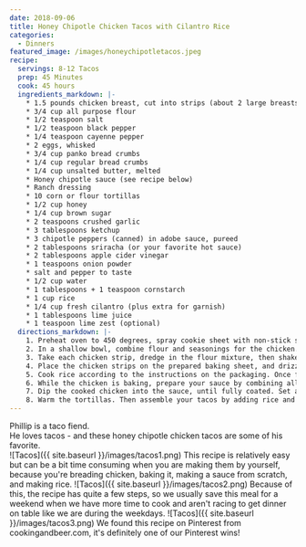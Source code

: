 ```yaml
---
date: 2018-09-06
title: Honey Chipotle Chicken Tacos with Cilantro Rice
categories:
  - Dinners
featured_image: /images/honeychipotletacos.jpeg
recipe:
  servings: 8-12 Tacos
  prep: 45 Minutes
  cook: 45 hours
  ingredients_markdown: |-
    * 1.5 pounds chicken breast, cut into strips (about 2 large breasts)
    * 3/4 cup all purpose flour
    * 1/2 teaspoon salt
    * 1/2 teaspoon black pepper
    * 1/4 teaspoon cayenne pepper
    * 2 eggs, whisked
    * 3/4 cup panko bread crumbs
    * 1/4 cup regular bread crumbs
    * 1/4 cup unsalted butter, melted
    * Honey chipotle sauce (see recipe below) 
    * Ranch dressing 
    * 10 corn or flour tortillas
    * 1/2 cup honey
    * 1/4 cup brown sugar
    * 2 teaspoons crushed garlic
    * 3 tablespoons ketchup
    * 3 chipotle peppers (canned) in adobe sauce, pureed
    * 2 tablespoons sriracha (or your favorite hot sauce)
    * 2 tablespoons apple cider vinegar
    * 1 teaspoons onion powder
    * salt and pepper to taste
    * 1/2 cup water
    * 1 tablespoons + 1 teaspoon cornstarch 
    * 1 cup rice
    * 1/4 cup fresh cilantro (plus extra for garnish)
    * 1 tablespoons lime juice
    * 1 teaspoon lime zest (optional)
  directions_markdown: |-
    1. Preheat oven to 450 degrees, spray cookie sheet with non-stick spray, set aside.
    2. In a shallow bowl, combine flour and seasonings for the chicken. In another shallow bowl add eggs. In a third shallow bowl combine panko and regular bread crumbs.
    3. Take each chicken strip, dredge in the flour mixture, then shake to remove excess breading. Place in the egg and douse to coat. Then transfer the chicken strips to the bread crumb mixture; evenly coat and press down crumbs so that they adhere.
    4. Place the chicken strips on the prepared baking sheet, and drizzle the melted butter on top. Bake at 450 degrees for 8-10 minutes, then flip and bake for an additional 8-10 minutes, or until the chicken has cooked through and is crispy. Remove from oven.
    5. Cook rice according to the instructions on the packaging. Once finished, combine with cilantro, lime juice, lime zest and a dash of salt and pepper.
    6. While the chicken is baking, prepare your sauce by combining all the sauces ingredients, except the corn starch and water, in a medium saucepan. Bring the mixture to a boil while stirring often. While the mixture heats up, whisk the corn starch and water together in a small bowl until the corn starch is dissolved. Add this mixture to the boiling sauce, then continue to whisk while the sauce simmers, waiting approximately 3-4 minutes to allow the sauce to thicken. Set aside completed sauce.
    7. Dip the cooked chicken into the sauce, until fully coated. Set aside until you are ready to assemble your tacos.
    8. Warm the tortillas. Then assemble your tacos by adding rice and chicken strips into the tortilla, drizzling ranch overtop, and finishing with a sprinkle of cilantro. Serve immediately, and enjoy!
---
```

Phillip is a taco fiend.  
He loves tacos - and these honey chipotle chicken tacos are some of his favorite.  
![Tacos]({{ site.baseurl }}/images/tacos1.png)
This recipe is relatively easy but can be a bit time consuming when you are making them by yourself, because you're breading chicken, baking it, making a sauce from scratch, and making rice. 
![Tacos]({{ site.baseurl }}/images/tacos2.png)
Because of this, the recipe  has quite a few steps, so we usually save this meal for a weekend when we have more time to cook and aren't racing to get dinner on table like we are during the weekdays. 
![Tacos]({{ site.baseurl }}/images/tacos3.png)
We found this recipe on Pinterest from cookingandbeer.com, it's definitely one of our Pinterest wins!
